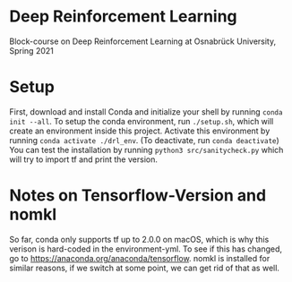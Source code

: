 # Deep Reinforcement Learning
Block-course on Deep Reinforcement Learning at Osnabrück University, Spring 2021

# Setup
First, download and install Conda and initialize your shell by running `conda init --all`.
To setup the conda environment, run `./setup.sh`, which will create an environment inside this project.
Activate this environment by running `conda activate ./drl_env`. (To deactivate, run `conda deactivate`)
You can test the installation by running `python3 src/sanitycheck.py` which will try to import tf and print the version.

# Notes on Tensorflow-Version and nomkl
So far, conda only supports tf up to 2.0.0 on macOS, which is why this verison is hard-coded in the environment-yml.
To see if this has changed, go to https://anaconda.org/anaconda/tensorflow.
nomkl is installed for similar reasons, if we switch at some point, we can get rid of that as well.